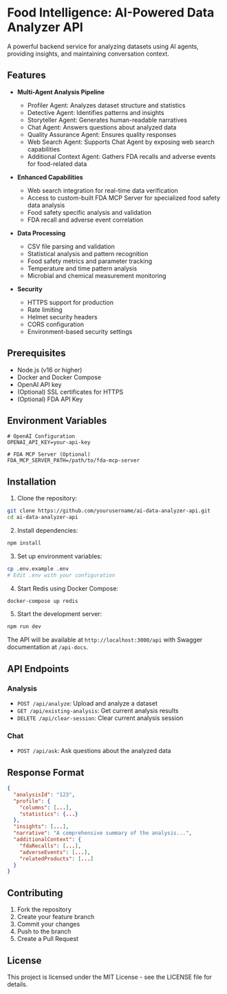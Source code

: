 # Food Intelligence: AI-Powered Data Analyzer API

A powerful backend service for analyzing datasets using AI agents, providing insights, and maintaining conversation context.

## Features

- **Multi-Agent Analysis Pipeline**
  - Profiler Agent: Analyzes dataset structure and statistics
  - Detective Agent: Identifies patterns and insights
  - Storyteller Agent: Generates human-readable narratives
  - Chat Agent: Answers questions about analyzed data
  - Quality Assurance Agent: Ensures quality responses
  - Web Search Agent: Supports Chat Agent by exposing web search capabilities
  - Additional Context Agent: Gathers FDA recalls and adverse events for food-related data

- **Enhanced Capabilities**
  - Web search integration for real-time data verification
  - Access to custom-built FDA MCP Server for specialized food safety data analysis
  - Food safety specific analysis and validation
  - FDA recall and adverse event correlation

- **Data Processing**
  - CSV file parsing and validation
  - Statistical analysis and pattern recognition
  - Food safety metrics and parameter tracking
  - Temperature and time pattern analysis
  - Microbial and chemical measurement monitoring

- **Security**
  - HTTPS support for production
  - Rate limiting
  - Helmet security headers
  - CORS configuration
  - Environment-based security settings

## Prerequisites

- Node.js (v16 or higher)
- Docker and Docker Compose
- OpenAI API key
- (Optional) SSL certificates for HTTPS
- (Optional) FDA API Key

## Environment Variables

```env
# OpenAI Configuration
OPENAI_API_KEY=your-api-key

# FDA MCP Server (Optional)
FDA_MCP_SERVER_PATH=/path/to/fda-mcp-server
```

## Installation

1. Clone the repository:
```bash
git clone https://github.com/yourusername/ai-data-analyzer-api.git
cd ai-data-analyzer-api
```

2. Install dependencies:
```bash
npm install
```

3. Set up environment variables:
```bash
cp .env.example .env
# Edit .env with your configuration
```

4. Start Redis using Docker Compose:
```bash
docker-compose up redis
```

5. Start the development server:
```bash
npm run dev
```

The API will be available at `http://localhost:3000/api` with Swagger documentation at `/api-docs`.

## API Endpoints

### Analysis
- `POST /api/analyze`: Upload and analyze a dataset
- `GET /api/existing-analysis`: Get current analysis results
- `DELETE /api/clear-session`: Clear current analysis session

### Chat
- `POST /api/ask`: Ask questions about the analyzed data

## Response Format

```json
{
  "analysisId": "123",
  "profile": {
    "columns": [...],
    "statistics": {...}
  },
  "insights": [...],
  "narrative": "A comprehensive summary of the analysis...",
  "additionalContext": {
    "fdaRecalls": [...],
    "adverseEvents": [...],
    "relatedProducts": [...]
  }
}
```

## Contributing

1. Fork the repository
2. Create your feature branch
3. Commit your changes
4. Push to the branch
5. Create a Pull Request

## License

This project is licensed under the MIT License - see the LICENSE file for details.
